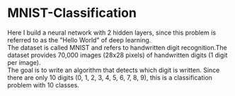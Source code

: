 # MNIST-Classification
Here I build a neural network with 2 hidden layers, since this problem is referred to as the "Hello World" of deep learning.<br>
The dataset is called MNIST and refers to handwritten digit recognition.The dataset provides 70,000 images (28x28 pixels) of handwritten digits (1 digit per image).
<br>The goal is to write an algorithm that detects which digit is written. Since there are only 10 digits (0, 1, 2, 3, 4, 5, 6, 7, 8, 9), this is a classification problem with 10 classes.
